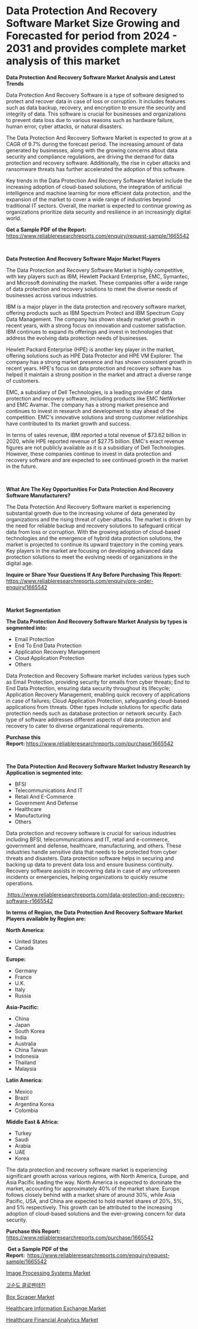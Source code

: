 <p><h1>Data Protection And Recovery Software Market Size Growing and Forecasted for period from 2024 - 2031 and provides complete market analysis of this market</h1></p><p><strong>Data Protection And Recovery Software Market Analysis and Latest Trends</strong></p>
<p><p>Data Protection And Recovery Software is a type of software designed to protect and recover data in case of loss or corruption. It includes features such as data backup, recovery, and encryption to ensure the security and integrity of data. This software is crucial for businesses and organizations to prevent data loss due to various reasons such as hardware failure, human error, cyber attacks, or natural disasters.</p><p>The Data Protection And Recovery Software Market is expected to grow at a CAGR of 9.7% during the forecast period. The increasing amount of data generated by businesses, along with the growing concerns about data security and compliance regulations, are driving the demand for data protection and recovery software. Additionally, the rise in cyber attacks and ransomware threats has further accelerated the adoption of this software.</p><p>Key trends in the Data Protection And Recovery Software Market include the increasing adoption of cloud-based solutions, the integration of artificial intelligence and machine learning for more efficient data protection, and the expansion of the market to cover a wide range of industries beyond traditional IT sectors. Overall, the market is expected to continue growing as organizations prioritize data security and resilience in an increasingly digital world.</p></p>
<p><strong>Get a Sample PDF of the Report:&nbsp;</strong> <a href="https://www.reliableresearchreports.com/enquiry/request-sample/1665542">https://www.reliableresearchreports.com/enquiry/request-sample/1665542</a></p>
<p>&nbsp;</p>
<p><strong>Data Protection And Recovery Software Major Market Players</strong></p>
<p><p>The Data Protection and Recovery Software Market is highly competitive, with key players such as IBM, Hewlett Packard Enterprise, EMC, Symantec, and Microsoft dominating the market. These companies offer a wide range of data protection and recovery solutions to meet the diverse needs of businesses across various industries.</p><p>IBM is a major player in the data protection and recovery software market, offering products such as IBM Spectrum Protect and IBM Spectrum Copy Data Management. The company has shown steady market growth in recent years, with a strong focus on innovation and customer satisfaction. IBM continues to expand its offerings and invest in technologies that address the evolving data protection needs of businesses.</p><p>Hewlett Packard Enterprise (HPE) is another key player in the market, offering solutions such as HPE Data Protector and HPE VM Explorer. The company has a strong market presence and has shown consistent growth in recent years. HPE's focus on data protection and recovery software has helped it maintain a strong position in the market and attract a diverse range of customers.</p><p>EMC, a subsidiary of Dell Technologies, is a leading provider of data protection and recovery software, including products like EMC NetWorker and EMC Avamar. The company has a strong market presence and continues to invest in research and development to stay ahead of the competition. EMC's innovative solutions and strong customer relationships have contributed to its market growth and success.</p><p>In terms of sales revenue, IBM reported a total revenue of $73.62 billion in 2020, while HPE reported revenue of $27.75 billion. EMC's exact revenue figures are not publicly available as it is a subsidiary of Dell Technologies. However, these companies continue to invest in data protection and recovery software and are expected to see continued growth in the market in the future.</p></p>
<p>&nbsp;</p>
<p><strong>What Are The Key Opportunities For Data Protection And Recovery Software Manufacturers?</strong></p>
<p><p>The Data Protection And Recovery Software market is experiencing substantial growth due to the increasing volume of data generated by organizations and the rising threat of cyber-attacks. The market is driven by the need for reliable backup and recovery solutions to safeguard critical data from loss or corruption. With the growing adoption of cloud-based technologies and the emergence of hybrid data protection solutions, the market is projected to continue its upward trajectory in the coming years. Key players in the market are focusing on developing advanced data protection solutions to meet the evolving needs of organizations in the digital age.</p></p>
<p><strong>Inquire or Share Your Questions If Any Before Purchasing This Report:</strong> <a href="https://www.reliableresearchreports.com/enquiry/pre-order-enquiry/1665542">https://www.reliableresearchreports.com/enquiry/pre-order-enquiry/1665542</a></p>
<p>&nbsp;</p>
<p><strong>Market Segmentation</strong></p>
<p><strong>The Data Protection And Recovery Software Market Analysis by types is segmented into:</strong></p>
<p><ul><li>Email Protection</li><li>End To End Data Protection</li><li>Application Recovery Management</li><li>Cloud Application Protection</li><li>Others</li></ul></p>
<p><p>Data Protection and Recovery Software market includes various types such as Email Protection, providing security for emails from cyber threats; End to End Data Protection, ensuring data security throughout its lifecycle; Application Recovery Management, enabling quick recovery of applications in case of failures; Cloud Application Protection, safeguarding cloud-based applications from threats. Other types include solutions for specific data protection needs such as database protection or network security. Each type of software addresses different aspects of data protection and recovery to cater to diverse organizational requirements.</p></p>
<p><strong>Purchase this Report:&nbsp;</strong><a href="https://www.reliableresearchreports.com/purchase/1665542">https://www.reliableresearchreports.com/purchase/1665542</a></p>
<p>&nbsp;</p>
<p><strong>The Data Protection And Recovery Software Market Industry Research by Application is segmented into:</strong></p>
<p><ul><li>BFSI</li><li>Telecommunications And IT</li><li>Retail And E-Commerce</li><li>Government And Defense</li><li>Healthcare</li><li>Manufacturing</li><li>Others</li></ul></p>
<p><p>Data protection and recovery software is crucial for various industries including BFSI, telecommunications and IT, retail and e-commerce, government and defense, healthcare, manufacturing, and others. These industries handle sensitive data that needs to be protected from cyber threats and disasters. Data protection software helps in securing and backing up data to prevent data loss and ensure business continuity. Recovery software assists in recovering data in case of any unforeseen incidents or emergencies, helping organizations to quickly resume operations.</p></p>
<p><a href="https://www.reliableresearchreports.com/data-protection-and-recovery-software-r1665542">&nbsp;https://www.reliableresearchreports.com/data-protection-and-recovery-software-r1665542</a></p>
<p><strong>In terms of Region, the Data Protection And Recovery Software Market Players available by Region are:</strong></p>
<p>
    <p> <strong> North America: </strong>
        <ul>
            <li>United States</li>
            <li>Canada</li>
        </ul>
        </p> 
    <p> <strong> Europe: </strong>
        <ul>
            <li>Germany</li>
            <li>France</li>
            <li>U.K.</li>
            <li>Italy</li>
            <li>Russia</li>
        </ul>
        </p> 
    <p> <strong> Asia-Pacific: </strong>
        <ul>
            <li>China</li>
            <li>Japan</li>
            <li>South Korea</li>
            <li>India</li>
            <li>Australia</li>
            <li>China Taiwan</li>
            <li>Indonesia</li>
            <li>Thailand</li>
            <li>Malaysia</li>
        </ul>
        </p> 
    <p> <strong> Latin America: </strong>
        <ul>
            <li>Mexico</li>
            <li>Brazil</li>
            <li>Argentina Korea</li>
            <li>Colombia</li>
        </ul>
        </p> 
    <p> <strong> Middle East & Africa: </strong>
        <ul>
            <li>Turkey</li>
            <li>Saudi</li>
            <li>Arabia</li>
            <li>UAE</li>
            <li>Korea</li>
        </ul>
    </p>
    </p>
<p><p>The data protection and recovery software market is experiencing significant growth across various regions, with North America, Europe, and Asia Pacific leading the way. North America is expected to dominate the market, accounting for approximately 40% of the market share. Europe follows closely behind with a market share of around 30%, while Asia Pacific, USA, and China are expected to hold market shares of 20%, 5%, and 5% respectively. This growth can be attributed to the increasing adoption of cloud-based solutions and the ever-growing concern for data security.</p></p>
<p><strong>Purchase this Report: </strong><a href="https://www.reliableresearchreports.com/purchase/1665542">https://www.reliableresearchreports.com/purchase/1665542</a></p>
<p>&nbsp;<strong>Get a Sample PDF of the Report:&nbsp;&nbsp;</strong><a href="https://www.reliableresearchreports.com/enquiry/request-sample/1665542">https://www.reliableresearchreports.com/enquiry/request-sample/1665542</a></p>
<p><strong></strong></p>
<p><p><a href="https://medium.com/@jillianwyattgb94/global-image-processing-systems-market-is-projected-to-grow-at-a-cagr-of-15-forcasted-for-period-f53e31ea9969">Image Processing Systems Market</a></p><p><a href="https://github.com/ThomasElmes2022/Market-Research-Report-List-2/blob/main/649553685877.md">고순도 클로펜테진</a></p><p><a href="https://medium.com/@audieyost/box-scraper-market-analysis-report-global-insights-by-region-type-replaceable-scrapers-fixed-47842f7fb71d">Box Scraper Market</a></p><p><a href="https://github.com/Christopherorp895/Market-Research-Report-List-1/blob/main/healthcare-information-exchange-market.md">Healthcare Information Exchange Market</a></p><p><a href="https://github.com/BriaAbshire/Market-Research-Report-List-1/blob/main/healthcare-financial-analytics-market.md">Healthcare Financial Analytics Market</a></p></p>